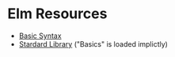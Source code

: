 # Elm Resources

- [Basic Syntax](http://elm-lang.org/docs/syntax)
- [Stardard Library](http://package.elm-lang.org/packages/elm-lang/core/4.0.0/Basics) ("Basics" is loaded implictly)
